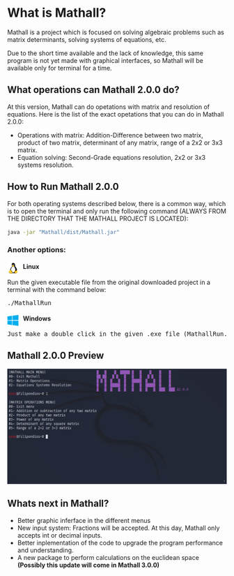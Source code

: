 # What is Mathall?

Mathall is a project which is focused on solving algebraic problems such as matrix determinants, solving systems of equations, etc. 

Due to the short time available and the lack of knowledge, this same program is not yet made with graphical interfaces, so Mathall will be available only for terminal for a time.

## What operations can Mathall 2.0.0 do?

At this version, Mathall can do opetations with matrix and resolution of equations. Here is the list of the exact opetations
that you can do in Mathall 2.0.0:

- Operations with matrix: Addition-Difference between two matrix, product of two matrix, determinant of any matrix, range of a 2x2 or  3x3 matrix. 
- Equation solving: Second-Grade equations resolution, 2x2 or 3x3 systems resolution.

## How to Run Mathall 2.0.0
For both operating systems described below, there is a common way, which is to open the terminal and only run the following command (ALWAYS FROM THE DIRECTORY THAT THE MATHALL PROJECT IS LOCATED):

```bash
java -jar "Mathall/dist/Mathall.jar"
```
### Another options:

#### Linux <img align="left" alt="Linux" width="26px" src="https://github.com/devicons/devicon/blob/v2.15.1/icons/linux/linux-original.svg" style="padding-right:10px;" />

Run the given executable file from the original downloaded project in a terminal with the command below:

<pre>
./MathallRun
</pre>

#### Windows <img align="left" alt="Windows" width="26px" src="https://github.com/devicons/devicon/blob/v2.15.1/icons/windows8/windows8-original.svg" style="padding-right:10px;" />

<pre>
Just make a double click in the given .exe file (MathallRun.exe).
</pre>

## Mathall 2.0.0 Preview
<img src="https://raw.githubusercontent.com/Filipondios/The-Mathall-Project/6ecc3d3082e791f0070123af549ee62f010200bd/Mathall/preview/Teaser.png" style="padding-right:10px;"/>

## Whats next in Mathall?
- Better graphic inferface in the different menus
- New input system: Fractions will be accepted. At this day, Mathall only accepts int or decimal inputs.
- Better inplementation of the code to upgrade the program performance and understanding.
- A new package to perform calculations on the euclidean space **(Possibly this update will come in Mathall 3.0.0)**
